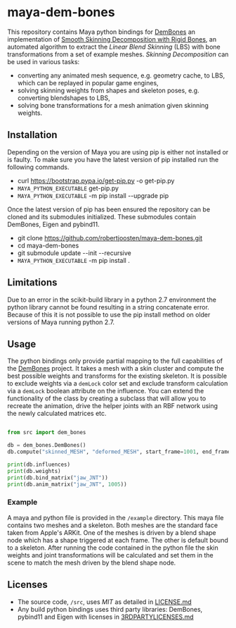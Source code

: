 # maya-dem-bones
This repository contains Maya python bindings for [DemBones](https://github.com/electronicarts/dem-bones) 
an implementation of [Smooth Skinning Decomposition with Rigid Bones](http://binh.graphics/papers/2012sa-ssdr/), 
an automated algorithm to extract the *Linear Blend Skinning* (LBS) with bone 
transformations from a set of example meshes. *Skinning Decomposition* can be 
used in various tasks:
- converting any animated mesh sequence, e.g. geometry cache, to LBS, which can be replayed in popular game engines,
- solving skinning weights from shapes and skeleton poses, e.g. converting blendshapes to LBS,
- solving bone transformations for a mesh animation given skinning weights.

## Installation
Depending on the version of Maya you are using pip is either not installed
or is faulty. To make sure you have the latest version of pip installed 
run the following commands.

* curl https://bootstrap.pypa.io/get-pip.py -o get-pip.py
* `MAYA_PYTHON_EXECUTABLE` get-pip.py
* `MAYA_PYTHON_EXECUTABLE` -m pip install --upgrade pip

Once the latest version of pip has been ensured the repository can be cloned
and its submodules initialized. These submodules contain DemBones, Eigen and
pybind11.

* git clone https://github.com/robertjoosten/maya-dem-bones.git
* cd maya-dem-bones
* git submodule update --init --recursive
* `MAYA_PYTHON_EXECUTABLE` -m pip install .

## Limitations
Due to an error in the scikit-build library in a python 2.7 environment 
the python library cannot be found resulting in a string concatenate error.
Because of this it is not possible to use the pip install method on older 
versions of Maya running python 2.7. 

## Usage
The python bindings only provide partial mapping to the full capabilities of 
the [DemBones](https://github.com/electronicarts/dem-bones) project. It takes
a mesh with a skin cluster and compute the best possible weights and transforms
for the existing skeleton. It is possible to exclude weights via a `demLock`
color set and exclude transform calculation via a `demLock` boolean attribute 
on the influence. You can extend the functionality of the class by creating 
a subclass that will allow you to recreate the animation, drive the helper 
joints with an RBF network using the newly calculated matrices etc.

```python

from src import dem_bones

db = dem_bones.DemBones()
db.compute("skinned_MESH", "deformed_MESH", start_frame=1001, end_frame=1010)

print(db.influences)
print(db.weights)
print(db.bind_matrix("jaw_JNT"))
print(db.anim_matrix("jaw_JNT", 1005))
```

### Example
A maya and python file is provided in the `/example` directory. This maya file
contains two meshes and a skeleton. Both meshes are the standard face taken 
from Apple's ARKit. One of the meshes is driven by a blend shape node which 
has a shape triggered at each frame. The other is default bound to a skeleton.
After running the code contained in the python file the skin weights and joint
transformations will be calculated and set them in the scene to match the mesh
driven by the blend shape node.

## Licenses
- The source code, `/src`, uses *MIT* as detailed in [LICENSE.md](LICENSE.md)
- Any build python bindings uses third party libraries: DemBones, pybind11 and Eigen with licenses in [3RDPARTYLICENSES.md](3RDPARTYLICENSES.md)
